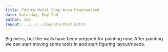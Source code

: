 ```yaml
---
title: Future Metal Shop Area Powerwashed
date: Saturday, May 2nd
author: Joe
layout: ../../../layouts/Post.astro
---
```


Big mess,  but the walls have been prepped for painting now.  After painting we can start moving some tools in and start figuring layout/needs.
